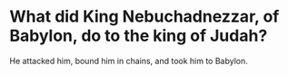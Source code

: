# What did King Nebuchadnezzar, of Babylon, do to the king of Judah?

He attacked him, bound him in chains, and took him to Babylon. 
